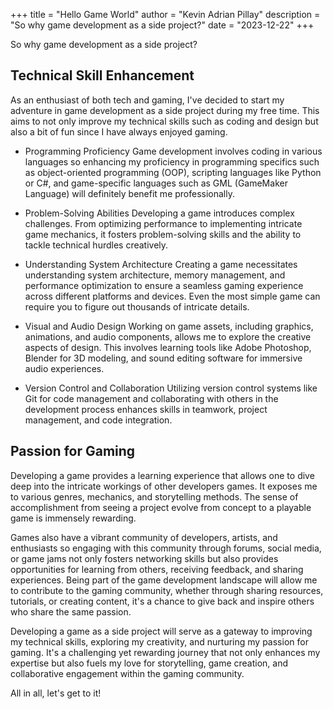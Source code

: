 +++
title = "Hello Game World"
author = "Kevin Adrian Pillay"
description = "So why game development as a side project?"
date = "2023-12-22"
+++

So why game development as a side project?
<!-- more -->

## Technical Skill Enhancement

As an enthusiast of both tech and gaming, I've decided to start my adventure in game development as a side project during my free time. This aims to not only improve my technical skills such as coding and design but also a bit of fun since I have always enjoyed gaming.

- Programming Proficiency
Game development involves coding in various languages so enhancing my proficiency in programming specifics such as object-oriented programming (OOP), scripting languages like Python or C#, and game-specific languages such as GML (GameMaker Language) will definitely benefit me professionally.

- Problem-Solving Abilities
Developing a game introduces complex challenges. From optimizing performance to implementing intricate game mechanics, it fosters problem-solving skills and the ability to tackle technical hurdles creatively.

- Understanding System Architecture
Creating a game necessitates understanding system architecture, memory management, and performance optimization to ensure a seamless gaming experience across different platforms and devices. Even the most simple game can require you to figure out thousands of intricate details.

- Visual and Audio Design
Working on game assets, including graphics, animations, and audio components, allows me to explore the creative aspects of design. This involves learning tools like Adobe Photoshop, Blender for 3D modeling, and sound editing software for immersive audio experiences.

- Version Control and Collaboration
Utilizing version control systems like Git for code management and collaborating with others in the development process enhances skills in teamwork, project management, and code integration.

## Passion for Gaming

Developing a game provides a learning experience that allows one to dive deep into the intricate workings of other developers games. It exposes me to various genres, mechanics, and storytelling methods. The sense of accomplishment from seeing a project evolve from concept to a playable game is immensely rewarding. 

Games also have a vibrant community of developers, artists, and enthusiasts so engaging with this community through forums, social media, or game jams not only fosters networking skills but also provides opportunities for learning from others, receiving feedback, and sharing experiences. Being part of the game development landscape will allow me to contribute to the gaming community, whether through sharing resources, tutorials, or creating content, it's a chance to give back and inspire others who share the same passion.

Developing a game as a side project will serve as a gateway to improving my technical skills, exploring my creativity, and nurturing my passion for gaming. It's a challenging yet rewarding journey that not only enhances my expertise but also fuels my love for storytelling, game creation, and collaborative engagement within the gaming community. 

All in all, let's get to it!

